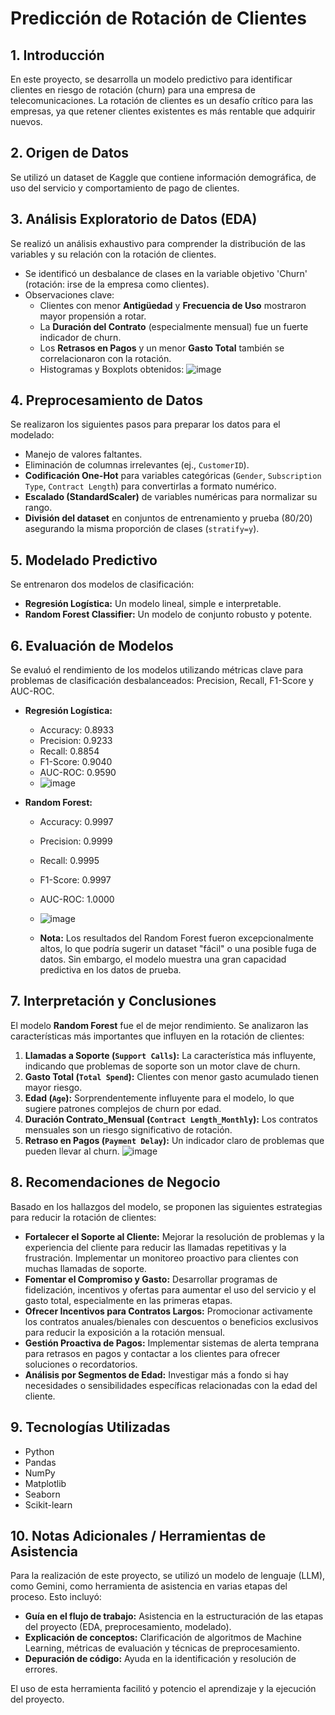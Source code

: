 # Predicción de Rotación de Clientes

## 1. Introducción
En este proyecto, se desarrolla un modelo predictivo para identificar clientes en riesgo de rotación (churn) para una empresa de telecomunicaciones. La rotación de clientes es un desafío crítico para las empresas, ya que retener clientes existentes es más rentable que adquirir nuevos.

## 2. Origen de Datos
Se utilizó un dataset de Kaggle que contiene información demográfica, de uso del servicio y comportamiento de pago de clientes.

## 3. Análisis Exploratorio de Datos (EDA)
Se realizó un análisis exhaustivo para comprender la distribución de las variables y su relación con la rotación de clientes.
- Se identificó un desbalance de clases en la variable objetivo 'Churn' (rotación: irse de la empresa como clientes).
- Observaciones clave:
    - Clientes con menor **Antigüedad** y **Frecuencia de Uso** mostraron mayor propensión a rotar.
    - La **Duración del Contrato** (especialmente mensual) fue un fuerte indicador de churn.
    - Los **Retrasos en Pagos** y un menor **Gasto Total** también se correlacionaron con la rotación.
    - Histogramas y Boxplots obtenidos:
![image](https://github.com/user-attachments/assets/5e3a2851-8ce7-4429-a500-884b768d212c)

## 4. Preprocesamiento de Datos
Se realizaron los siguientes pasos para preparar los datos para el modelado:
- Manejo de valores faltantes.
- Eliminación de columnas irrelevantes (ej., `CustomerID`).
- **Codificación One-Hot** para variables categóricas (`Gender`, `Subscription Type`, `Contract Length`) para convertirlas a formato numérico.
- **Escalado (StandardScaler)** de variables numéricas para normalizar su rango.
- **División del dataset** en conjuntos de entrenamiento y prueba (80/20) asegurando la misma proporción de clases (`stratify=y`).

## 5. Modelado Predictivo
Se entrenaron dos modelos de clasificación:
- **Regresión Logística:** Un modelo lineal, simple e interpretable.
- **Random Forest Classifier:** Un modelo de conjunto robusto y potente.

## 6. Evaluación de Modelos
Se evaluó el rendimiento de los modelos utilizando métricas clave para problemas de clasificación desbalanceados: Precision, Recall, F1-Score y AUC-ROC.

- **Regresión Logística:**
    - Accuracy: 0.8933
    - Precision: 0.9233
    - Recall: 0.8854
    - F1-Score: 0.9040
    - AUC-ROC: 0.9590
    - ![image](https://github.com/user-attachments/assets/9470ba14-878b-471f-8584-a3857948296f)


- **Random Forest:**
    - Accuracy: 0.9997
    - Precision: 0.9999
    - Recall: 0.9995
    - F1-Score: 0.9997
    - AUC-ROC: 1.0000
    - ![image](https://github.com/user-attachments/assets/9d277e72-07f8-476c-8d32-8f32319d82ac)

    - **Nota:** Los resultados del Random Forest fueron excepcionalmente altos, lo que podría sugerir un dataset "fácil" o una posible fuga de datos. Sin embargo, el modelo muestra una gran capacidad predictiva en los datos de prueba.


## 7. Interpretación y Conclusiones
El modelo **Random Forest** fue el de mejor rendimiento. Se analizaron las características más importantes que influyen en la rotación de clientes:

1.  **Llamadas a Soporte (`Support Calls`):** La característica más influyente, indicando que problemas de soporte son un motor clave de churn.
2.  **Gasto Total (`Total Spend`):** Clientes con menor gasto acumulado tienen mayor riesgo.
3.  **Edad (`Age`):** Sorprendentemente influyente para el modelo, lo que sugiere patrones complejos de churn por edad.
4.  **Duración Contrato_Mensual (`Contract Length_Monthly`):** Los contratos mensuales son un riesgo significativo de rotación.
5.  **Retraso en Pagos (`Payment Delay`):** Un indicador claro de problemas que pueden llevar al churn.
![image](https://github.com/user-attachments/assets/c77da0be-0e0a-46ce-b2a0-e48e0507f33f)


## 8. Recomendaciones de Negocio
Basado en los hallazgos del modelo, se proponen las siguientes estrategias para reducir la rotación de clientes:

- **Fortalecer el Soporte al Cliente:** Mejorar la resolución de problemas y la experiencia del cliente para reducir las llamadas repetitivas y la frustración. Implementar un monitoreo proactivo para clientes con muchas llamadas de soporte.
- **Fomentar el Compromiso y Gasto:** Desarrollar programas de fidelización, incentivos y ofertas para aumentar el uso del servicio y el gasto total, especialmente en las primeras etapas.
- **Ofrecer Incentivos para Contratos Largos:** Promocionar activamente los contratos anuales/bienales con descuentos o beneficios exclusivos para reducir la exposición a la rotación mensual.
- **Gestión Proactiva de Pagos:** Implementar sistemas de alerta temprana para retrasos en pagos y contactar a los clientes para ofrecer soluciones o recordatorios.
- **Análisis por Segmentos de Edad:** Investigar más a fondo si hay necesidades o sensibilidades específicas relacionadas con la edad del cliente.

## 9. Tecnologías Utilizadas
- Python
- Pandas
- NumPy
- Matplotlib
- Seaborn
- Scikit-learn

## 10. Notas Adicionales / Herramientas de Asistencia

Para la realización de este proyecto, se utilizó un modelo de lenguaje (LLM), como Gemini, como herramienta de asistencia en varias etapas del proceso. Esto incluyó:

* **Guía en el flujo de trabajo:** Asistencia en la estructuración de las etapas del proyecto (EDA, preprocesamiento, modelado).
* **Explicación de conceptos:** Clarificación de algoritmos de Machine Learning, métricas de evaluación y técnicas de preprocesamiento.
* **Depuración de código:** Ayuda en la identificación y resolución de errores.


El uso de esta herramienta facilitó y potencio el aprendizaje y la ejecución del proyecto.
